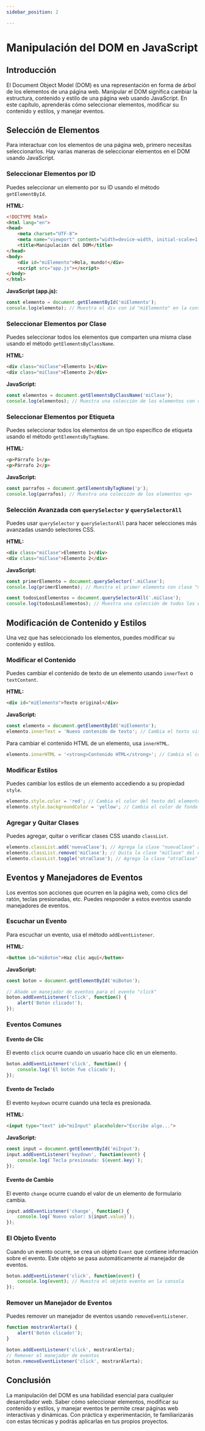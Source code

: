 ```yaml
---
sidebar_position: 2

---
```

# Manipulación del DOM en JavaScript

## Introducción
El Document Object Model (DOM) es una representación en forma de árbol de los elementos de una página web. Manipular el DOM significa cambiar la estructura, contenido y estilo de una página web usando JavaScript. En este capítulo, aprenderás cómo seleccionar elementos, modificar su contenido y estilos, y manejar eventos.

## Selección de Elementos

Para interactuar con los elementos de una página web, primero necesitas seleccionarlos. Hay varias maneras de seleccionar elementos en el DOM usando JavaScript.

### Seleccionar Elementos por ID

Puedes seleccionar un elemento por su ID usando el método `getElementById`.

**HTML:**
```html
<!DOCTYPE html>
<html lang="en">
<head>
    <meta charset="UTF-8">
    <meta name="viewport" content="width=device-width, initial-scale=1.0">
    <title>Manipulación del DOM</title>
</head>
<body>
    <div id="miElemento">Hola, mundo!</div>
    <script src="app.js"></script>
</body>
</html>
```

**JavaScript (app.js):**
```javascript
const elemento = document.getElementById('miElemento');
console.log(elemento); // Muestra el div con id "miElemento" en la consola
```

### Seleccionar Elementos por Clase

Puedes seleccionar todos los elementos que comparten una misma clase usando el método `getElementsByClassName`.

**HTML:**
```html
<div class="miClase">Elemento 1</div>
<div class="miClase">Elemento 2</div>
```

**JavaScript:**
```javascript
const elementos = document.getElementsByClassName('miClase');
console.log(elementos); // Muestra una colección de los elementos con clase "miClase"
```

### Seleccionar Elementos por Etiqueta

Puedes seleccionar todos los elementos de un tipo específico de etiqueta usando el método `getElementsByTagName`.

**HTML:**
```html
<p>Párrafo 1</p>
<p>Párrafo 2</p>
```

**JavaScript:**
```javascript
const parrafos = document.getElementsByTagName('p');
console.log(parrafos); // Muestra una colección de los elementos <p>
```

### Selección Avanzada con `querySelector` y `querySelectorAll`

Puedes usar `querySelector` y `querySelectorAll` para hacer selecciones más avanzadas usando selectores CSS.

**HTML:**
```html
<div class="miClase">Elemento 1</div>
<div class="miClase">Elemento 2</div>
```

**JavaScript:**
```javascript
const primerElemento = document.querySelector('.miClase');
console.log(primerElemento); // Muestra el primer elemento con clase "miClase"

const todosLosElementos = document.querySelectorAll('.miClase');
console.log(todosLosElementos); // Muestra una colección de todos los elementos con clase "miClase"
```

## Modificación de Contenido y Estilos

Una vez que has seleccionado los elementos, puedes modificar su contenido y estilos.

### Modificar el Contenido

Puedes cambiar el contenido de texto de un elemento usando `innerText` o `textContent`.

**HTML:**
```html
<div id="miElemento">Texto original</div>
```

**JavaScript:**
```javascript
const elemento = document.getElementById('miElemento');
elemento.innerText = 'Nuevo contenido de texto'; // Cambia el texto visible del elemento
```

Para cambiar el contenido HTML de un elemento, usa `innerHTML`.

```javascript
elemento.innerHTML = '<strong>Contenido HTML</strong>'; // Cambia el contenido HTML del elemento
```

### Modificar Estilos

Puedes cambiar los estilos de un elemento accediendo a su propiedad `style`.

```javascript
elemento.style.color = 'red'; // Cambia el color del texto del elemento a rojo
elemento.style.backgroundColor = 'yellow'; // Cambia el color de fondo del elemento a amarillo
```

### Agregar y Quitar Clases

Puedes agregar, quitar o verificar clases CSS usando `classList`.

```javascript
elemento.classList.add('nuevaClase'); // Agrega la clase "nuevaClase" al elemento
elemento.classList.remove('miClase'); // Quita la clase "miClase" del elemento
elemento.classList.toggle('otraClase'); // Agrega la clase "otraClase" si no está, o la quita si ya está
```

## Eventos y Manejadores de Eventos

Los eventos son acciones que ocurren en la página web, como clics del ratón, teclas presionadas, etc. Puedes responder a estos eventos usando manejadores de eventos.

### Escuchar un Evento

Para escuchar un evento, usa el método `addEventListener`.

**HTML:**
```html
<button id="miBoton">Haz clic aquí</button>
```

**JavaScript:**
```javascript
const boton = document.getElementById('miBoton');

// Añade un manejador de eventos para el evento "click"
boton.addEventListener('click', function() {
    alert('Botón clicado!');
});
```

### Eventos Comunes

#### Evento de Clic

El evento `click` ocurre cuando un usuario hace clic en un elemento.

```javascript
boton.addEventListener('click', function() {
    console.log('El botón fue clicado');
});
```

#### Evento de Teclado

El evento `keydown` ocurre cuando una tecla es presionada.

**HTML:**
```html
<input type="text" id="miInput" placeholder="Escribe algo...">
```

**JavaScript:**
```javascript
const input = document.getElementById('miInput');
input.addEventListener('keydown', function(event) {
    console.log(`Tecla presionada: ${event.key}`);
});
```

#### Evento de Cambio

El evento `change` ocurre cuando el valor de un elemento de formulario cambia.

```javascript
input.addEventListener('change', function() {
    console.log(`Nuevo valor: ${input.value}`);
});
```

### El Objeto Evento

Cuando un evento ocurre, se crea un objeto `Event` que contiene información sobre el evento. Este objeto se pasa automáticamente al manejador de eventos.

```javascript
boton.addEventListener('click', function(event) {
    console.log(event); // Muestra el objeto evento en la consola
});
```

### Remover un Manejador de Eventos

Puedes remover un manejador de eventos usando `removeEventListener`.

```javascript
function mostrarAlerta() {
    alert('Botón clicado!');
}

boton.addEventListener('click', mostrarAlerta);
// Remover el manejador de eventos
boton.removeEventListener('click', mostrarAlerta);
```

## Conclusión
La manipulación del DOM es una habilidad esencial para cualquier desarrollador web. Saber cómo seleccionar elementos, modificar su contenido y estilos, y manejar eventos te permite crear páginas web interactivas y dinámicas. Con práctica y experimentación, te familiarizarás con estas técnicas y podrás aplicarlas en tus propios proyectos.
